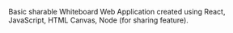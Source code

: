 Basic sharable Whiteboard Web Application created using React, JavaScript, HTML Canvas, Node (for sharing feature).
